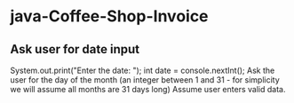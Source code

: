 # java-Coffee-Shop-Invoice
## Ask user for date input
  System.out.print("Enter the date: ");
  int date = console.nextInt();
  Ask the user for the day of the month (an integer between 1 and 31 - for 
  simplicity we will assume all months are 31 days long) Assume user enters 
  valid data.
